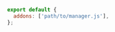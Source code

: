 ```js filename=".storybook/main.js" renderer="common" language="js"
export default {
  addons: ['path/to/manager.js'],
};
```


